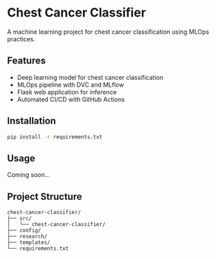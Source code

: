 
# Chest Cancer Classifier

A machine learning project for chest cancer classification using MLOps practices.

## Features

- Deep learning model for chest cancer classification
- MLOps pipeline with DVC and MLflow
- Flask web application for inference
- Automated CI/CD with GitHub Actions

## Installation

```bash
pip install -r requirements.txt
```

## Usage

Coming soon...

## Project Structure

```
chest-cancer-classifier/
├── src/
│   └── chest-cancer-classifier/
├── config/
├── research/
├── templates/
└── requirements.txt
```
